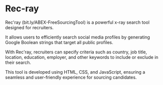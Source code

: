 # Rec-ray
Rec'ray (bit.ly/ABEX-FreeSourcingTool) is a powerful x-ray search tool designed for recruiters. 

It allows users to efficiently search social media profiles by generating Google Boolean strings that target all public profiles. 

With Rec'ray, recruiters can specify criteria such as country, job title, location, education, employer, and other keywords to include or exclude in their search.

This tool is developed using HTML, CSS, and JavaScript, ensuring a seamless and user-friendly experience for sourcing candidates.
